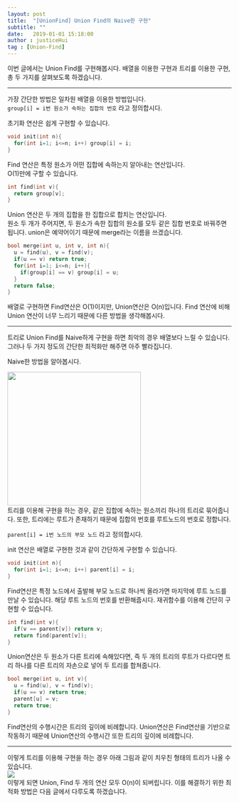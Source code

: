 ```yaml
---
layout: post
title:  "[UnionFind] Union Find의 Naive한 구현"
subtitle: ""
date:   2019-01-01 15:18:00
author : justiceHui
tag : [Union-Find]
---
```


이번 글에서는 Union Find를 구현해봅시다. 배열을 이용한 구현과 트리를 이용한 구현, 총 두 가지를 살펴보도록 하겠습니다.

<hr>

가장 간단한 방법은 일차원 배열을 이용한 방법입니다.<br>
`group[i] = i번 원소가 속하는 집합의 번호` 라고 정의합시다.

초기화 연산은 쉽게 구현할 수 있습니다.
```cpp
void init(int n){
  for(int i=1; i<=n; i++) group[i] = i;
}
```
Find 연산은 특정 원소가 어떤 집합에 속하는지 알아내는 연산입니다.<br>
O(1)만에 구할 수 있습니다.
```cpp
int find(int v){
  return group[v];
}
```
Union 연산은 두 개의 집합을 한 집합으로 합치는 연산입니다.<br>
원소 두 개가 주어지면, 두 원소가 속한 집합의 원소를 모두 같은 집합 번호로 바꿔주면 됩니다. union은 예약어이기 때문에 merge라는 이름을 쓰겠습니다.
```cpp
bool merge(int u, int v, int n){
  u = find(u), v = find(v);
  if(u == v) return true;
  for(int i=1; i<=n; i++){
    if(group[i] == v) group[i] = u;
  }
  return false;
}
```

배열로 구현하면 Find연산은 O(1)이지만, Union연산은 O(n)입니다. Find 연산에 비해 Union 연산이 너무 느리기 때문에 다른 방법을 생각해봅시다.

<hr>

트리로 Union Find를 Naive하게 구현을 하면 최악의 경우 배열보다 느릴 수 있습니다. 그러나 두 가지 정도의 간단한 최적화만 해주면 아주 빨라집니다.

Naive한 방법을 알아봅시다.

<img src = "https://i.imgur.com/V0nRfua.png" width = "300px"><br>
트리를 이용해 구현을 하는 경우, 같은 집합에 속하는 원소끼리 하나의 트리로 묶어줍니다. 또한, 트리에는 루트가 존재하기 때문에 집합의 번호를 루트노드의 번호로 정합니다.

`parent[i] = i번 노드의 부모 노드` 라고 정의합시다.

init 연산은 배열로 구현한 것과 같이 간단하게 구현할 수 있습니다.
```cpp
void init(int n){
  for(int i=1; i<=n; i++) parent[i] = i;
}
```
Find연산은 특정 노드에서 출발해 부모 노드로 하나씩 올라가면 마지막에 루트 노드를 만날 수 있습니다. 해당 루트 노드의 번호를 반환해줍시다. 재귀함수를 이용해 간단히 구현할 수 있습니다.
```cpp
int find(int v){
  if(v == parent[v]) return v;
  return find(parent[v]);
}
```
Union연산은 두 원소가 다른 트리에 속해있다면, 즉 두 개의 트리의 루트가 다르다면 트리 하나를 다른 트리의 자손으로 넣어 두 트리를 합쳐줍니다.
```cpp
bool merge(int u, int v){
  u = find(u), v = find(v);
  if(u == v) return true;
  parent[u] = v;
  return true;
}
```

Find연산의 수행시간은 트리의 깊이에 비례합니다. Union연산은 Find연산을 기반으로 작동하기 때문에 Union연산의 수행시간 또한 트리의 깊이에 비례합니다.

<hr>

이렇게 트리를 이용해 구현을 하는 경우 아래 그림과 같이 치우친 형태의 트리가 나올 수 있습니다.<br>
<img src = "https://i.imgur.com/qM3m2t2.png"><br>
이렇게 되면 Union, Find 두 개의 연산 모두 O(n)이 되버립니다. 이를 해결하기 위한 최적화 방법은 다음 글에서 다루도록 하겠습니다.
